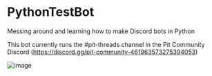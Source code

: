 # PythonTestBot
Messing around and learning how to make Discord bots in Python

This bot currently runs the #pit-threads channel in the Pit Community Discord (https://discord.gg/pit-community-461963573275394053)

![image](https://github.com/Arti-Dev/PythonTestBot/assets/46334223/7f24c668-89a7-4926-b4f7-81355020a494)

